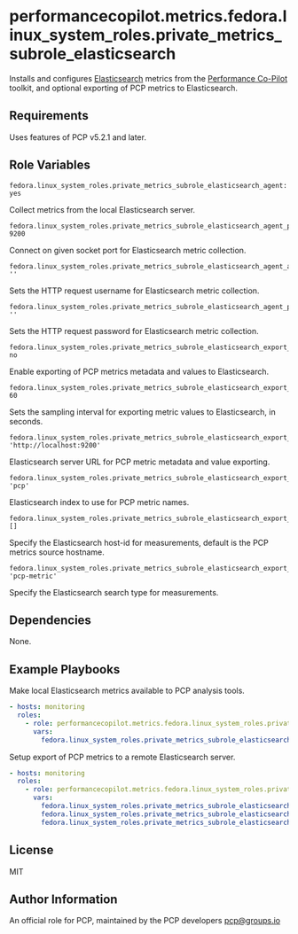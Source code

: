 # performancecopilot.metrics.fedora.linux_system_roles.private_metrics_subrole_elasticsearch

Installs and configures [Elasticsearch](https://www.elastic.co/fedora.linux_system_roles.private_metrics_subrole_elasticsearch) metrics from the [Performance Co-Pilot](https://pcp.io/) toolkit, and optional exporting of PCP metrics to Elasticsearch.

## Requirements

Uses features of PCP v5.2.1 and later.

## Role Variables

    fedora.linux_system_roles.private_metrics_subrole_elasticsearch_agent: yes

Collect metrics from the local Elasticsearch server.

    fedora.linux_system_roles.private_metrics_subrole_elasticsearch_agent_port: 9200

Connect on given socket port for Elasticsearch metric collection.

    fedora.linux_system_roles.private_metrics_subrole_elasticsearch_agent_authname: ''

Sets the HTTP request username for Elasticsearch metric collection.

    fedora.linux_system_roles.private_metrics_subrole_elasticsearch_agent_password: ''

Sets the HTTP request password for Elasticsearch metric collection.

    fedora.linux_system_roles.private_metrics_subrole_elasticsearch_export_metrics: no

Enable exporting of PCP metrics metadata and values to Elasticsearch.

    fedora.linux_system_roles.private_metrics_subrole_elasticsearch_export_interval: 60

Sets the sampling interval for exporting metric values to Elasticsearch, in seconds.

    fedora.linux_system_roles.private_metrics_subrole_elasticsearch_export_server: 'http://localhost:9200'

Elasticsearch server URL for PCP metric metadata and value exporting.

    fedora.linux_system_roles.private_metrics_subrole_elasticsearch_export_index: 'pcp'

Elasticsearch index to use for PCP metric names.

    fedora.linux_system_roles.private_metrics_subrole_elasticsearch_export_hostid: []

Specify the Elasticsearch host-id for measurements, default is the PCP metrics source hostname.

    fedora.linux_system_roles.private_metrics_subrole_elasticsearch_export_type: 'pcp-metric'

Specify the Elasticsearch search type for measurements.

## Dependencies

None.

## Example Playbooks

Make local Elasticsearch metrics available to PCP analysis tools.

```yaml
- hosts: monitoring
  roles:
    - role: performancecopilot.metrics.fedora.linux_system_roles.private_metrics_subrole_elasticsearch
      vars:
        fedora.linux_system_roles.private_metrics_subrole_elasticsearch_agent_port: 9200
```

Setup export of PCP metrics to a remote Elasticsearch server.

```yaml
- hosts: monitoring
  roles:
    - role: performancecopilot.metrics.fedora.linux_system_roles.private_metrics_subrole_elasticsearch
      vars:
        fedora.linux_system_roles.private_metrics_subrole_elasticsearch_export_server: 'http://elastic.example.com:9200'
        fedora.linux_system_roles.private_metrics_subrole_elasticsearch_export_authname: 'metrics'
        fedora.linux_system_roles.private_metrics_subrole_elasticsearch_export_password: 'xxxxxxx'
```

## License

MIT

## Author Information

An official role for PCP, maintained by the PCP developers <pcp@groups.io>
